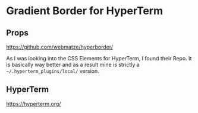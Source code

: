 # Gradient Border for HyperTerm

## Props
https://github.com/webmatze/hyperborder/

As I was looking into the CSS Elements for HyperTerm, I found their Repo.
It is basically way better and as a result mine is strictly a `~/.hyperterm_plugins/local/` version.

## HyperTerm
https://hyperterm.org/
